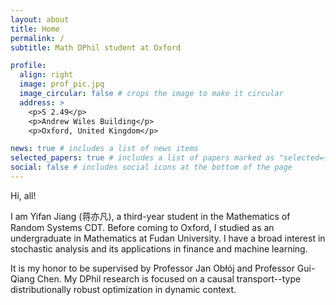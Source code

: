```yaml
---
layout: about
title: Home
permalink: /
subtitle: Math DPhil student at Oxford

profile:
  align: right
  image: prof_pic.jpg
  image_circular: false # crops the image to make it circular
  address: >
    <p>S 2.49</p>
    <p>Andrew Wiles Building</p>
    <p>Oxford, United Kingdom</p>

news: true # includes a list of news items
selected_papers: true # includes a list of papers marked as "selected={true}"
social: false # includes social icons at the bottom of the page
---
```


Hi, all!

I am Yifan Jiang (蒋亦凡), a third-year student in the Mathematics of Random Systems CDT.
Before coming to Oxford, I studied as an undergraduate in Mathematics at Fudan University.
I have a broad interest in stochastic analysis and its applications in finance and machine learning.

It is my honor to be supervised by Professor Jan Obłój and Professor Gui-Qiang Chen.
My DPhil research is focused on a causal transport--type distributionally robust optimization in dynamic context.
